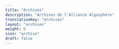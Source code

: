 ```yaml
---
title: "Archives"
description: "Archives de l'Alliance Algosphère"
translationKey: "archives"
layout: "archives"
weight: 6
icon: "archive"
draft: false
---
```


